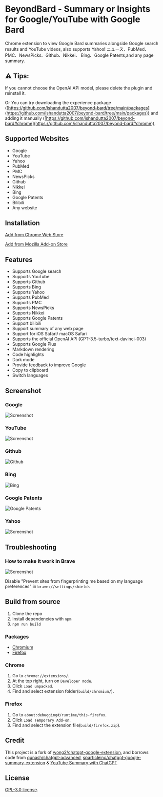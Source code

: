 # BeyondBard - Summary or Insights for Google/YouTube with Google Bard

Chrome extension to view Google Bard summaries alongside Google search results and YouTube videos, also supports Yahoo! ニュース、PubMed、PMC、NewsPicks、Github、Nikkei、 Bing、Google Patents,and any page summary.

## ⚠️ Tips:

If you cannot choose the OpenAI API model, please delete the plugin and reinstall it.

Or You can try downloading the experience package ([https://github.com/ishandutta2007/beyond-bard/tree/main/packages](https://github.com/ishandutta2007/beyond-bard/tree/main/packages)) and adding it manually ([https://github.com/ishandutta2007/beyond-bard#chrome](https://github.com/ishandutta2007/beyond-bard#chrome)).

## Supported Websites

- Google
- YouTube
- Yahoo
- PubMed
- PMC
- NewsPicks
- Github
- Nikkei
- Bing
- Google Patents
- Bilibili
- Any website

## Installation

[Add from Chrome Web Store](https://chrome.google.com/webstore/detail/beyond-bard-ai-chat-for-a/ceknbkmhppjloheidfdpmaijdcgofoif?hl=en&authuser=0)

[Add from Mozilla Add-on Store](https://addons.mozilla.org/zh-CN/firefox/addon/beyondbard/)

## Features

- Supports Google search
- Supports YouTube
- Supports Github
- Supports Bing
- Supports Yahoo
- Supports PubMed
- Supports PMC
- Supports NewsPicks
- Supports Nikkei
- Supports Google Patents
- Support bilibili
- Support summary of any web page
- Support for iOS Safari/ macOS Safari
- Supports the official OpenAI API (GPT-3.5-turbo/text-davinci-003)
- Supports Google Plus
- Markdown rendering
- Code highlights
- Dark mode
- Provide feedback to improve Google
- Copy to clipboard
- Switch languages

## Screenshot

### Google

![Screenshot](screenshots/google.png?raw=true)

### YouTube

![Screenshot](screenshots/youtube.png?raw=true)

### Github

![Github](screenshots/github.png?raw=true)

### Bing

![Bing](screenshots/bing.png)

### Google Patents

![Google Patents](screenshots/google_patents.png)

### Yahoo

![Screenshot](screenshots/yahoo.png?raw=true)

## Troubleshooting

### How to make it work in Brave

![Screenshot](screenshots/brave.png?raw=true)

Disable "Prevent sites from fingerprinting me based on my language preferences" in `brave://settings/shields`

## Build from source

1. Clone the repo
2. Install dependencies with `npm`
3. `npm run build`

### Packages

- [Chromium](packages/BeyondBard-chromium.zip)
- [Firefox](packages/BeyondBard-firefox.zip)

### Chrome

1. Go to `chrome://extensions/`.
2. At the top right, turn on `Developer mode`.
3. Click `Load unpacked`.
4. Find and select extension folder(`build/chromium/`).

### Firefox

1. Go to `about:debugging#/runtime/this-firefox`.
2. Click `Load Temporary Add-on`.
3. Find and select the extension file(`build/firefox.zip`).

## Credit

This project is a fork of [wong2/chatgpt-google-extension](https://github.com/wong2/chatgpt-google-extension), and borrows code from [qunash/chatgpt-advanced](https://github.com/qunash/chatgpt-advanced), [sparticleinc/chatgpt-google-summary-extension](https://github.com/sparticleinc/chatgpt-google-summary-extension) & [YouTube Summary with ChatGPT](https://github.com/kazuki-sf/YouTube_Summary_with_ChatGPT)

## License

[GPL-3.0 license](LICENSE).
